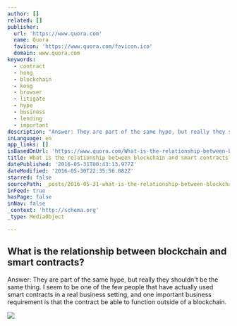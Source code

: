 ```yaml
---
author: []
related: []
publisher:
  url: 'https://www.quora.com'
  name: Quora
  favicon: 'https://www.quora.com/favicon.ico'
  domain: www.quora.com
keywords:
  - contract
  - hong
  - blockchain
  - kong
  - browser
  - litigate
  - hype
  - business
  - lending
  - important
description: "Answer: They are part of the same hype, but really they shouldn't be the same thing. I seem to be one of the few people that have actually used smart contracts in a real business setting, and one important business requirement is that the contract be able to function outside of a blockchain."
inLanguage: en
app_links: []
isBasedOnUrl: 'https://www.quora.com/What-is-the-relationship-between-blockchain-and-smart-contracts'
title: What is the relationship between blockchain and smart contracts?
datePublished: '2016-05-31T00:43:13.977Z'
dateModified: '2016-05-30T22:35:56.082Z'
starred: false
sourcePath: _posts/2016-05-31-what-is-the-relationship-between-blockchain-and-smart-contra.md
inFeed: true
hasPage: false
inNav: false
_context: 'http://schema.org'
_type: MediaObject

---
```

<article style=""><h1>What is the relationship between blockchain and smart contracts?</h1><p>Answer: They are part of the same hype, but really they shouldn't be the same thing. I seem to be one of the few people that have actually used smart contracts in a real business setting, and one important business requirement is that the contract be able to function outside of a blockchain.</p><img src="https://qsf.is.quoracdn.net/-images.new_grid.fb_share_default.pnge6dde9cfa6e03c43.png" /></article>